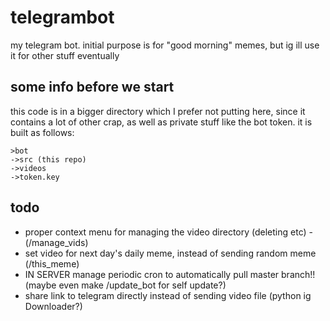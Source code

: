 # telegrambot
my telegram bot. initial purpose is for "good morning" memes, but ig ill use it for other stuff eventually

## some info before we start
this code is in a bigger directory which I prefer not putting here, since it contains a lot of other
crap, as well as private stuff like the bot token.
it is built as follows:
```
>bot
->src (this repo)
->videos
->token.key
```

## todo

* proper context menu for managing the video directory (deleting etc) - (/manage_vids)
* set video for next day's daily meme, instead of sending random meme (/this_meme)
* IN SERVER manage periodic cron to automatically pull master branch!! (maybe even make /update_bot for self update?)
* share link to telegram directly instead of sending video file (python ig Downloader?) 
